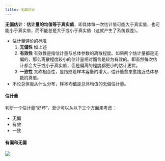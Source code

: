 ```yaml
---
title: 无偏估计
---
```


**无偏估计**：**估计量的均值等于真实值**，即具体每一次估计值可能大于真实值，也可能小于真实值，而不能总是大于或小于真实值（这就产生了系统误差）。

- 估计量评价的标准
  1. **无偏性** 如上述
  2. **有效性** 有效性是指估计量与总体参数的离散程度。如果两个估计量都是无偏的，那么离散程度较小的估计量相对而言是较为有效的。即虽然每次估计都会大于或小于真实值，但是偏离的程度都更小的估计更优。
  3. **一致性** 又称相合性，是指随着样本容量的增大，估计量愈来愈接近总体参数的真值。
- 不论总体服从什么分布，样本均值是总体均值的无偏估计量。

#### 估计量

判断一个估计量“好坏”，至少可以从以下三个方面来考虑：

- 无偏
- 有效
- 一致

#### 有偏和无偏

![](https://pic3.zhimg.com/80/v2-712306e4b23cc1cc13dc7187f5249a3f_720w.jpg?source=1940ef5c)

